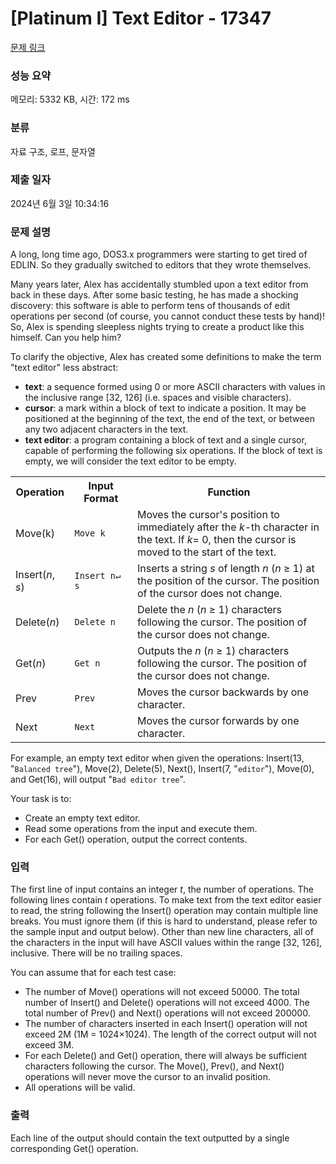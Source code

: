 # [Platinum I] Text Editor - 17347 

[문제 링크](https://www.acmicpc.net/problem/17347) 

### 성능 요약

메모리: 5332 KB, 시간: 172 ms

### 분류

자료 구조, 로프, 문자열

### 제출 일자

2024년 6월 3일 10:34:16

### 문제 설명

<p>A long, long time ago, DOS3.x programmers were starting to get tired of EDLIN. So they gradually switched to editors that they wrote themselves.</p>

<p>Many years later, Alex has accidentally stumbled upon a text editor from back in these days. After some basic testing, he has made a shocking discovery: this software is able to perform tens of thousands of edit operations per second (of course, you cannot conduct these tests by hand)! So, Alex is spending sleepless nights trying to create a product like this himself. Can you help him?</p>

<p>To clarify the objective, Alex has created some definitions to make the term "text editor" less abstract:</p>

<ul>
	<li><b>text</b>: a sequence formed using 0 or more ASCII characters with values in the inclusive range [32, 126] (i.e. spaces and visible characters).</li>
	<li><b>cursor</b>: a mark within a block of text to indicate a position. It may be positioned at the beginning of the text, the end of the text, or between any two adjacent characters in the text.</li>
	<li><b>text editor</b>: a program containing a block of text and a single cursor, capable of performing the following six operations. If the block of text is empty, we will consider the text editor to be empty.</li>
</ul>

<table align="center" class="table table-bordered" id="operations">
	<tbody>
		<tr>
			<th>Operation</th>
			<th>Input Format</th>
			<th>Function</th>
		</tr>
		<tr>
			<td>Move(k)</td>
			<td><code>Move k</code></td>
			<td>Moves the cursor's position to immediately after the <var>k</var>-th character in the text. If <var>k</var>= 0, then the cursor is moved to the start of the text.</td>
		</tr>
		<tr>
			<td>Insert(<var>n</var>, <var>s</var>)</td>
			<td><code>Insert n↵ 			s</code></td>
			<td>Inserts a string <var>s</var> of length <var>n</var> (<var>n</var> ≥ 1) at the position of the cursor. The position of the cursor does not change.</td>
		</tr>
		<tr>
			<td>Delete(<var>n</var>)</td>
			<td><code>Delete n</code></td>
			<td>Delete the <var>n</var> (<var>n</var> ≥ 1) characters following the cursor. The position of the cursor does not change.</td>
		</tr>
		<tr>
			<td>Get(<var>n</var>)</td>
			<td><code>Get n</code></td>
			<td>Outputs the <var>n</var> (<var>n</var> ≥ 1) characters following the cursor. The position of the cursor does not change.</td>
		</tr>
		<tr>
			<td>Prev</td>
			<td><code>Prev</code></td>
			<td>Moves the cursor backwards by one character.</td>
		</tr>
		<tr>
			<td>Next</td>
			<td><code>Next</code></td>
			<td>Moves the cursor forwards by one character.</td>
		</tr>
	</tbody>
</table>

<p>For example, an empty text editor when given the operations: Insert(13, "<code>Balanced tree</code>"), Move(2), Delete(5), Next(), Insert(7, "<code>editor</code>"), Move(0), and Get(16), will output "<code>Bad editor tree</code>".</p>

<p>Your task is to:</p>

<ul>
	<li>Create an empty text editor.</li>
	<li>Read some operations from the input and execute them.</li>
	<li>For each Get() operation, output the correct contents.</li>
</ul>

### 입력 

 <p>The first line of input contains an integer <var>t</var>, the number of operations. The following lines contain <var>t</var> operations. To make text from the text editor easier to read, the string following the Insert() operation may contain multiple line breaks. You must ignore them (if this is hard to understand, please refer to the sample input and output below). Other than new line characters, all of the characters in the input will have ASCII values within the range [32, 126], inclusive. There will be no trailing spaces.</p>

<p>You can assume that for each test case:</p>

<ul>
	<li>The number of Move() operations will not exceed 50000. The total number of Insert() and Delete() operations will not exceed 4000. The total number of Prev() and Next() operations will not exceed 200000.</li>
	<li>The number of characters inserted in each Insert() operation will not exceed 2M (1M = 1024×1024). The length of the correct output will not exceed 3M.</li>
	<li>For each Delete() and Get() operation, there will always be sufficient characters following the cursor. The Move(), Prev(), and Next() operations will never move the cursor to an invalid position.</li>
	<li>All operations will be valid.</li>
</ul>

### 출력 

 <p>Each line of the output should contain the text outputted by a single corresponding Get() operation.</p>

